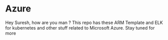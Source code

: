 # Azure
Hey Suresh, how are you man ?
This repo has these ARM Template and ELK for kubernetes and other stuff related to  Microsoft Azure. Stay tuned for more 
